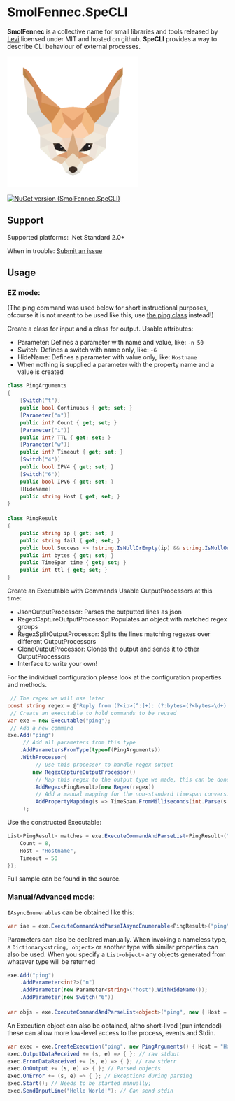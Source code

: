 # SmolFennec.SpeCLI
**SmolFennec** is a collective name for small libraries and tools released by [Levi](https://github.com/Levi--G) licensed under MIT and hosted on github.
**SpeCLI** provides a way to describe CLI behaviour of external processes.

<img src="https://raw.githubusercontent.com/Levi--G/SmolFennec.SpeCLI/master/SpeCLI/SmolFennec.png" width="300" height="300">

[![NuGet version (SmolFennec.SpeCLI)](https://img.shields.io/nuget/v/SmolFennec.SpeCLI.svg)](https://www.nuget.org/packages/SmolFennec.SpeCLI/)

## Support

Supported platforms: .Net Standard 2.0+

When in trouble:
[Submit an issue](https://github.com/Levi--G/SmolFennec.SpeCLI/issues)

## Usage

### EZ mode:

(The ping command was used below for short instructional purposes, ofcourse it is not meant to be used like this, use [the ping class](https://docs.microsoft.com/en-us/dotnet/api/system.net.networkinformation.ping?view=netcore-3.1) instead!)

Create a class for input and a class for output.
Usable attributes:
- Parameter: Defines a parameter with name and value, like: `-n 50`
- Switch: Defines a switch with name only, like: `-6`
- HideName: Defines a parameter with value only, like: `Hostname`
- When nothing is supplied a parameter with the property name and a value is created

```cs
class PingArguments
{
    [Switch("t")]
    public bool Continuous { get; set; }
    [Parameter("n")]
    public int? Count { get; set; }
    [Parameter("i")]
    public int? TTL { get; set; }
    [Parameter("w")]
    public int? Timeout { get; set; }
    [Switch("4")]
    public bool IPV4 { get; set; }
    [Switch("6")]
    public bool IPV6 { get; set; }
    [HideName]
    public string Host { get; set; }
}

class PingResult
{
    public string ip { get; set; }
    public string fail { get; set; }
    public bool Success => !string.IsNullOrEmpty(ip) && string.IsNullOrEmpty(fail);
    public int bytes { get; set; }
    public TimeSpan time { get; set; }
    public int ttl { get; set; }
}
```

Create an Executable with Commands
Usable OutputProcessors at this time:
- JsonOutputProcessor: Parses the outputted lines as json
- RegexCaptureOutputProcessor: Populates an object with matched regex groups
- RegexSplitOutputProcessor: Splits the lines matching regexes over different OutputProcessors
- CloneOutputProcessor: Clones the output and sends it to other OutputProcessors
- Interface to write your own!

For the individual configuration please look at the configuration properties and methods.

```cs
 // The regex we will use later
const string regex = @"Reply from (?<ip>[^:]+): (?:bytes=(?<bytes>\d+) time[^\d]*(?<time>[^ ]+) TTL=(?<ttl>\d+)|(?<fail>.+))";
 // Create an executable to hold commands to be reused
var exe = new Executable("ping");
 // Add a new command
exe.Add("ping")
     // Add all parameters from this type
    .AddParametersFromType(typeof(PingArguments))
    .WithProcessor(
         // Use this processor to handle regex output
        new RegexCaptureOutputProcessor()
         // Map this regex to the output type we made, this can be done multiple times
        .AddRegex<PingResult>(new Regex(regex))
         // Add a manual mapping for the non-standard timespan conversion
        .AddPropertyMapping(s => TimeSpan.FromMilliseconds(int.Parse(s.TrimEnd('m', 's'))))
     );
```

Use the constructed Executable:

```cs
List<PingResult> matches = exe.ExecuteCommandAndParseList<PingResult>("ping", new PingArguments() {
    Count = 8,
    Host = "Hostname",
    Timeout = 50
});
```

Full sample can be found in the source.

### Manual/Advanced mode:

`IAsyncEnumerable`s can be obtained like this:
```cs
var iae = exe.ExecuteCommandAndParseIAsyncEnumerable<PingResult>("ping", new PingArguments() { Host = "Hostname" });
```

Parameters can also be declared manually. When invoking a nameless type, a `Dictionary<string, object>` or another type with similar properties can also be used. When you specify a `List<object>` any objects generated from whatever type will be returned

```cs
exe.Add("ping")
    .AddParameter<int?>("n")
    .AddParameter(new Parameter<string>("host").WithHideName());
    .AddParameter(new Switch("6"))

var objs = exe.ExecuteCommandAndParseList<object>("ping", new { Host = "Hostname" });
```

An Execution object can also be obtained, altho short-lived (pun intended) these can allow more low-level access to the process, events and Stdin.

```cs
var exec = exe.CreateExecution("ping", new PingArguments() { Host = "Hostname" });
exec.OutputDataReceived += (s, e) => { }; // raw stdout
exec.ErrorDataReceived += (s, e) => { }; // raw stderr
exec.OnOutput += (s, e) => { }; // Parsed objects
exec.OnError += (s, e) => { }; // Exceptions during parsing
exec.Start(); // Needs to be started manually;
exec.SendInputLine("Hello World!"); // Can send stdin
```